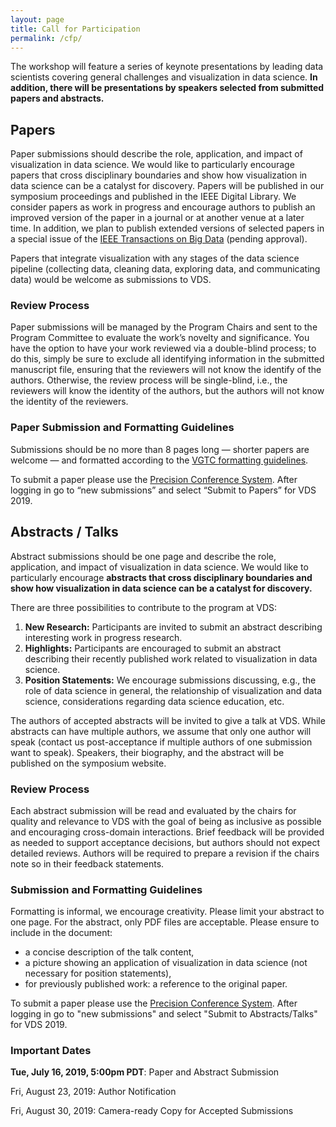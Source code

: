 ```yaml
---
layout: page
title: Call for Participation
permalink: /cfp/
---
```


The workshop will feature a series of keynote presentations by leading data scientists covering general challenges and visualization in data science. **In addition, there will be presentations by speakers selected from submitted papers and abstracts.**

## Papers


Paper submissions should describe the role, application, and impact of visualization in data science. We would like to particularly encourage papers that cross disciplinary boundaries and show how visualization in data science can be a catalyst for discovery. Papers will be published in our symposium proceedings and published in the IEEE Digital Library.  We consider papers as work in progress and encourage authors to publish an improved version of the paper in a journal or at another venue at a later time.  In addition, we plan to publish extended versions of selected papers in a special issue of the [IEEE Transactions on Big Data](https://www.computer.org/web/tbd) (pending approval).

Papers that integrate visualization with any stages of the data science pipeline (collecting data, cleaning data, exploring data, and communicating data) would be welcome as submissions to VDS.  


### Review Process

Paper submissions will be managed by the Program Chairs and sent to the Program Committee to evaluate the work’s novelty and significance. You have the option to have your work reviewed via a double-blind process; to do this, simply be sure to exclude all identifying information in the submitted manuscript file, ensuring that the reviewers will not know the identify of the authors. Otherwise, the review process will be single-blind, i.e., the reviewers will know the identity of the authors, but the authors will not know the identity of the reviewers.


### Paper Submission and Formatting Guidelines


Submissions should be no more than 8 pages long — shorter papers are welcome — and formatted according to the [VGTC formatting guidelines](http://junctionpublishing.org/vgtc/Tasks/camera.html).

To submit a paper please use the [Precision Conference System](https://new.precisionconference.com/submissions). After logging in go to “new submissions” and select “Submit to Papers” for VDS 2019.


## Abstracts / Talks

Abstract submissions should be one page and describe the role, application, and impact of visualization in data science. We would like to particularly encourage **abstracts that cross disciplinary boundaries and show how visualization in data science can be a catalyst for discovery.**


There are three possibilities to contribute to the program at VDS:

 1. **New Research:** Participants are invited to submit an abstract describing interesting work in progress research. 
 2. **Highlights:** Participants are encouraged to submit an abstract describing their recently published work related to visualization in data science.
 3. **Position Statements:** We encourage submissions discussing, e.g., the role of data science in general, the relationship of visualization and data science, considerations regarding data science education, etc.  

The authors of accepted abstracts will be invited to give a talk at VDS. While abstracts can have multiple authors, we assume that only one author will speak (contact us post-acceptance if multiple authors of one submission want to speak). Speakers, their biography, and the abstract will be published on the symposium website.

### Review Process

Each abstract submission will be read and evaluated by the chairs for quality and relevance to VDS with the goal of being as inclusive as possible and encouraging cross-domain interactions. Brief feedback will be provided as needed to support acceptance decisions, but authors should not expect detailed reviews. Authors will be required to prepare a revision if the chairs note so in their feedback statements.

### Submission and Formatting Guidelines

Formatting is informal, we encourage creativity. Please limit your abstract to one page. For the abstract, only PDF files are acceptable. Please ensure to include in the document:

 * a concise description of the talk content,
 * a picture showing an application of visualization in data science (not necessary for position statements),
 * for previously published work: a reference to the original paper.

To submit a paper please use the [Precision Conference System](https://new.precisionconference.com/submissions). After logging in go to "new submissions" and select "Submit to Abstracts/Talks" for VDS 2019.

### Important Dates

**Tue, July 16, 2019, 5:00pm PDT**: Paper and Abstract Submission

Fri, August 23, 2019: Author Notification

Fri, August 30, 2019: Camera-ready Copy for Accepted Submissions


